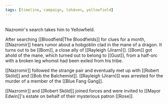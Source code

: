 ```yaml
---
tags: [timeline, campaign, loháven, yellowfield]
---
```

<span  
class='ob-timelines'  
data-date='1344-01-10'  
data-title='Arrival at Yellowfield'  
data-class='orange'  
data-img = 'Images/YellowfieldLandscape.jpg'  
data-type='range'>  
Nazromir's search takes him to Yellowfield.
</span>

After searching [[Bloodfield|The Bloodfields]] for clues for a month, [[Nazromir]] hears rumor about a hobgoblin clad in the mane of a dragon. It turns out to be [[Bom]], a close ally of [[Rayleigh (Jirarn)]]. [[Bom]] got ahold of the mane, which turned out to belong to [[Gust]], from a half-orc with a broken leg whomst had been exiled from his tribe. 

[[Nazromir]] followed the strange pair and eventually met up with [[Robert Sköld]] and [[Bob the Balchemist]]. [[Rayleigh (Jirarn)]] was arrested for the murder of a member of the [[Blue Fang Gang]].

[[Nazromir]] and [[Robert Sköld]] joined forces and were invited to [[Mayor Edwin]]'s estate on behalf of their mysterious patron [[Rose]].
